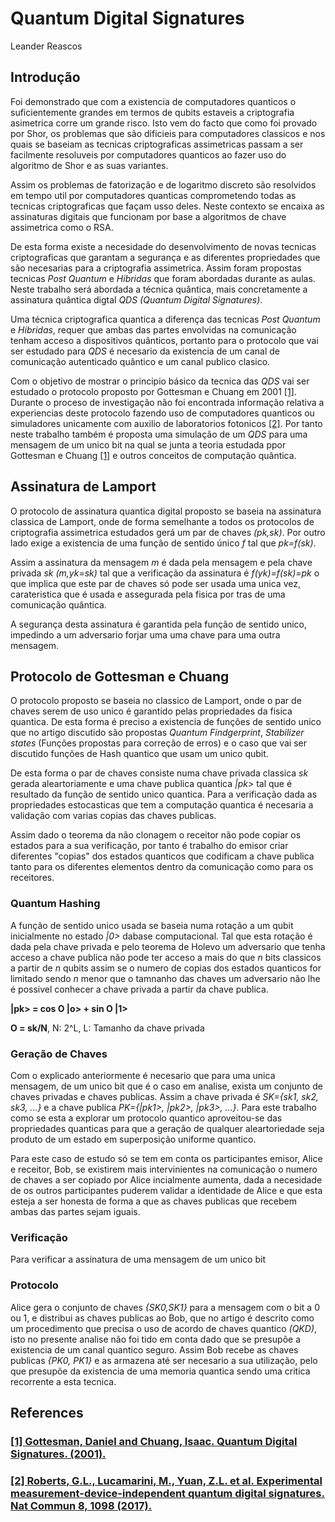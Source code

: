 # Quantum Digital Signatures

Leander Reascos

## Introdução

Foi demonstrado que com a existencia de computadores quanticos o suficientemente grandes em termos de qubits estaveis a criptografia asimetrica corre um grande risco. Isto vem do facto que como foi provado por Shor, os problemas que são dificieis para computadores classicos e nos quais se baseiam as tecnicas criptograficas assimetricas passam a ser facilmente resoluveis por computadores quanticos ao fazer uso do algoritmo de Shor e as suas variantes. 

Assim os problemas de fatorização e de logaritmo discreto são resolvidos em tempo util por computadores quanticas comprometendo todas as tecnicas criptograficas que façam usso deles. Neste contexto se encaixa as assinaturas digitais que funcionam por base a algoritmos de chave assimetrica como o RSA. 

De esta forma existe a necesidade do desenvolvimento de novas tecnicas criptograficas que garantam a segurança e as diferentes propriedades que são necesarias para a criptografia assimetrica. Assim foram propostas tecnicas *Post Quantum* e *Hibridas* que foram abordadas durante as aulas. Neste trabalho será abordada a técnica quântica, mais concretamente a assinatura quântica digtal *QDS (Quantum Digital Signatures)*.

Uma técnica criptografica quantica a diferença das tecnicas *Post Quantum* e *Hibridas*, requer que ambas das partes envolvidas na comunicação tenham acceso a dispositivos quânticos, portanto para o protocolo que vai ser estudado para *QDS* é necesario da existencia de um canal de comunicação autenticado quântico e um canal publico clasico.

Com o objetivo de mostrar o principio básico da tecnica das *QDS* vai ser estudado o protocolo proposto por Gottesman e Chuang em 2001 [[1]](/README.md#1-gottesman-daniel-and-chuang-isaac-quantum-digital-signatures-2001httpsarxivorgabsquant-ph0105032). Durante o proceso de investigação não foi encontrada informação relativa a experiencias deste protocolo fazendo uso de computadores quanticos ou simuladores unicamente com auxilio de laboratorios fotonicos [[2]](/README.md#2-roberts-gl-lucamarini-m-yuan-zl-et-al-experimental-measurement-device-independent-quantum-digital-signatures-nat-commun-8-1098-2017httpsdoiorg101038s41467-017-01245-5). Por tanto neste trabalho também é proposta uma simulação de um *QDS* para uma mensagem de um unico bit na qual se junta a teoria estudada ppor Gottesman e Chuang [[1]](/README.md#1-gottesman-daniel-and-chuang-isaac-quantum-digital-signatures-2001httpsarxivorgabsquant-ph0105032) e outros conceitos de computação quântica.

## Assinatura de Lamport

O protocolo de assinatura quantica digital proposto se baseia na assinatura classica de Lamport, onde de forma semelhante a todos os protocolos de criptografia assimetrica estudados gerá um par de chaves *(pk,sk)*. Por outro lado exige a existencia de uma função de sentido único *f* tal que *pk=f(sk)*.

Assim a assinatura da mensagem *m* é dada pela mensagem e pela chave privada *sk* *(m,yk=sk)* tal que a verificação da assinatura é *f(yk)=f(sk)=pk* o que implica que este par de chaves só pode ser usada uma unica vez, carateristica que é usada e assegurada pela fisica por tras de uma comunicação quântica.

A segurança desta assinatura é garantida pela função de sentido unico, impedindo a um adversario forjar uma uma chave para uma outra mensagem. 

## Protocolo de Gottesman e Chuang

O protocolo proposto se baseia no classico de Lamport, onde o par de chaves serem de uso unico é garantido pelas propriedades da fisica quantica. De esta forma é preciso a existencia de funções de sentido unico que no artigo discutido são propostas *Quantum Findgerprint*, *Stabilizer states* (Funções propostas para correção de erros) e o caso que vai ser discutido funções de Hash quantico que usam um unico qubit.

De esta forma o par de chaves consiste numa chave privada classica *sk* gerada aleartoriamente e uma chave publica quantica *|pk>* tal que é resultado da função de sentido unico quantica. Para a verificação dada as propriedades estocasticas que tem a computação quantica é necesaria a validação com varias copias das chaves publicas.

Assim dado o teorema da não clonagem o receitor não pode copiar os estados para a sua verificação, por tanto é trabalho do emisor criar diferentes "copias" dos estados quanticos que codificam a chave publica tanto para os diferentes elementos dentro da comunicação como para os receitores.

### Quantum Hashing

A função de sentido unico usada se baseia numa rotação a um qubit inicialmente no estado *|0>* dabase computacional. Tal que esta rotação é dada pela chave privada e pelo teorema de Holevo um adversario que tenha acceso a chave publica não pode ter acceso a mais do que *n* bits classicos a partir de *n* qubits assim se o numero de copias dos estados quanticos for limitado sendo *n* menor que o tamnanho das chaves um adversario não lhe é possivel conhecer a chave privada a partir da chave publica.

**|pk> = cos O |o> + sin O |1>**

**O = sk/N**, N: 2^L, L: Tamanho da chave privada

### Geração de Chaves

Com o explicado anteriormente é necesario que para uma unica mensagem, de um unico bit que é o caso em analise, exista um conjunto de chaves privadas e chaves publicas. Assim a chave privada é *SK={sk1, sk2, sk3, ...}* e a chave publica *PK={|pk1>, |pk2>, |pk3>, ...}*. Para este trabalho como se esta a explorar um protocolo quantico aproveitou-se das propriedades quanticas para que a geração de qualquer aleartoriedade seja produto de um estado em superposição uniforme quantico.

Para este caso de estudo só se tem em conta os participantes emisor, Alice e receitor, Bob, se existirem mais intervinientes na comunicação o numero de chaves a ser copiado por Alice incialmente aumenta, dada a necesidade de os outros participantes puderem validar a identidade de Alice e que esta esteja a ser honesta de forma a que as chaves publicas que recebem ambas das partes sejam iguais.

### Verificação

Para verificar a assinatura de uma mensagem de um unico bit

### Protocolo

Alice gera o conjunto de chaves *{SK0,SK1}* para a mensagem com o bit a 0 ou 1, e distribui as chaves publicas ao Bob, que no artigo é descrito como um procedimento que precisa o uso de acordo de chaves quantico *(QKD)*, isto no presente analise não foi tido em conta dado que se presupõe a existencia de um canal quantico seguro. Assim Bob recebe as chaves publicas *{PK0, PK1}* e as armazena até ser necesario a sua utilização, pelo que presupõe da existencia de uma memoria quantica sendo uma critica recorrente a esta tecnica. 

## References

### [[1] Gottesman, Daniel and Chuang, Isaac. Quantum Digital Signatures. (2001).](https://arxiv.org/abs/quant-ph/0105032) 
### [[2] Roberts, G.L., Lucamarini, M., Yuan, Z.L. et al. Experimental measurement-device-independent quantum digital signatures. Nat Commun 8, 1098 (2017).](https://doi.org/10.1038/s41467-017-01245-5)